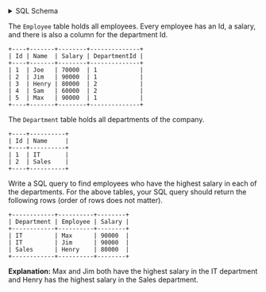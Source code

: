 <details>
<summary> SQL Schema</summary>

```sql
DROP TABLE IF EXISTS Department;

CREATE TABLE IF NOT EXISTS
  Department (Id int, Name varchar(255));

INSERT INTO
  Department
VALUES
  ('1', 'IT'),
  ('2', 'Sales');


DROP TABLE IF EXISTS Employee;

CREATE TABLE IF NOT EXISTS
  Employee (Id int, Name varchar(255), Salary int, DepartmentId int);

INSERT INTO
  Employee (Id, Name, Salary, DepartmentId)
VALUES
  ('1', 'Joe', '70000', '1'),
  ('2', 'Jim', '90000', '1'),
  ('3', 'Henry', '80000', '2'),
  ('4', 'Sam', '60000', '2'),
  ('5', 'Max', '90000', '1');
```

</details>

The `Employee` table holds all employees. Every employee has an Id, a salary, and there is also a column for the department Id.

```
+----+-------+--------+--------------+
| Id | Name  | Salary | DepartmentId |
+----+-------+--------+--------------+
| 1  | Joe   | 70000  | 1            |
| 2  | Jim   | 90000  | 1            |
| 3  | Henry | 80000  | 2            |
| 4  | Sam   | 60000  | 2            |
| 5  | Max   | 90000  | 1            |
+----+-------+--------+--------------+
```

The `Department` table holds all departments of the company.

```
+----+----------+
| Id | Name     |
+----+----------+
| 1  | IT       |
| 2  | Sales    |
+----+----------+
```

Write a SQL query to find employees who have the highest salary in each of the departments. For the above tables, your SQL query should return the following rows (order of rows does not matter).

```
+------------+----------+--------+
| Department | Employee | Salary |
+------------+----------+--------+
| IT         | Max      | 90000  |
| IT         | Jim      | 90000  |
| Sales      | Henry    | 80000  |
+------------+----------+--------+
```

**Explanation:** Max and Jim both have the highest salary in the IT department and Henry has the highest salary in the Sales department.
